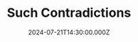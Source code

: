 ---
video:
  type: vimeo
  id: 988050014
speaker:
  permalink: bart-wilkins
  name: Bart Wilkins
title: Such Contradictions
image: https://i.imgur.com/e0yakvG.png
date: 2024-07-21T14:30:00.000Z
series: "scripture-under-scrutiny"
---